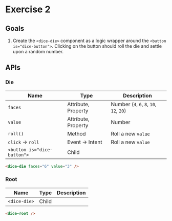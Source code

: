 # Exercise 2

## Goals

1. Create the `<dice-die>` component as a logic wrapper around the `<button is="dice-button">`. Clicking on the button should roll the die and settle upon a random number.

## APIs

### Die

|Name|Type|Description|
|---|---|---|
|`faces`|Attribute, Property|Number (`4`, `6`, `8`, `10`, `12`, `20`)|
|`value`|Attribute, Property|Number|
|`roll()`|Method|Roll a new `value`|
|`click` → `roll`|Event → Intent|Roll a new `value`|
|`<button is="dice-button">`|Child||

```html
<dice-die faces="6" value="3" />
```

### Root

|Name|Type|Description|
|---|---|---|
|`<dice-die>`|Child||

```html
<dice-root />
```
